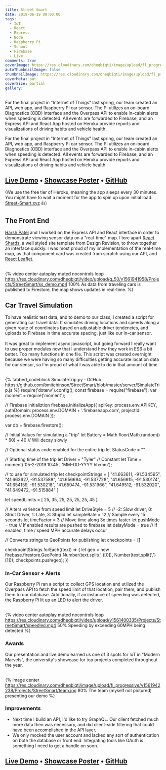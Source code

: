 ```yaml
---
title: Street Smart
date: 2019-06-19 00:00:00
tags:
  - IoT
  - React
  - Express
  - Node
  - Raspberry Pi
  - School
  - Firebase
  - Live
comments: true
coverImage: https://res.cloudinary.com/dheqbiqti/image/upload/fl_progressive/v1561941864/Projects/StreetSmart/ss_cover.jpg
autoThumbnailImage: false
thumbnailImage: https://res.cloudinary.com/dheqbiqti/image/upload/fl_progressive,r_50:5/v1561941275/Projects/StreetSmart/ss_banner.jpg
coverMeta: out
coverSize: partial
gallery:
---
```


For the final project in "Internet of Things" last spring, our team created
an API, web app, and Raspberry Pi car sensor. The Pi utilizes an on-board
Diagnostics (OBD) interface and the Overpass API to enable in-cabin alerts 
when speeding is detected. All events are forwarded to Firebase, and an Express 
API and React App hosted on Heroku provide reports and visualizations of driving
habits and vehicle health.
</br>
<!-- excerpt -->

For the final project in "Internet of Things" last spring, our team created
an API, web app, and Raspberry Pi car sensor. The Pi utilizes an on-board
Diagnostics (OBD) interface and the Overpass API to enable in-cabin alerts 
when speeding is detected. All events are forwarded to Firebase, and an Express 
API and React App hosted on Heroku provide reports and visualizations of driving
habits and vehicle health.

## [Live Demo](http://street-smart.xyz) • [Showcase Poster](https://res.cloudinary.com/dheqbiqti/image/upload/v1561400335/Projects/StreetSmart/SSposter.pdf) • [GitHub](https://github.com/bmitchinson/streetsmart)

(We use the free tier of Heroku, meaning the app sleeps every 30 minutes. You
might have to wait a moment for the app to spin up upon initial load: 
[Street-Smart.xyz](http://street-smart.xyz) 👍) 

## The Front End
[Harsh Patel](https://github.com/hhpatel09) and I worked on the Express API and React interface in order
to demonstrate viewing sensor data on a "real-time" map. I tore apart [React Shards](https://designrevision.com/docs/shards-dashboard-lite/),
a well styled site template from Design Revision, to throw together an interface quickly.
I was most proud of my implementation of the real-time map, as that component card
was created from scratch using our API, and [React Leaflet](https://react-leaflet.js.org).
</br></br>

{% video center autoplay muted nocontrols loop
https://res.cloudinary.com/dheqbiqti/video/upload/q_50/v1561941958/Projects/StreetSmart/ss_demo.mp4
100% As data from traveling cars is published to Firestore, the map shows updates in real-time. %}

## Car Travel Simulation
To have realistic test data, and to demo to our class, I created a 
script for generating car travel data. It simulates driving locations and speeds
along a given route of coordinates based on adjustable driver tendencies, and 
uploads to Firebase in time accurate spacing, just like our in-car sensor.
</br></br>
It was great to implement async javascript, but going forward I really want
to use proper modules now that I understand how they work in ES6 a bit better. 
Too many functions in one file. This script was created overnight because we were
having so many difficulties getting accurate location data for our sensor, so I'm
proud of what I was able to do in that amount of time.
</br></br>

<div style="height:600px;overflow-y:scroll">
{% tabbed_codeblock SimulateTrip.py - GitHub https://github.com/bmitchinson/StreetSmart/blob/master/server/SimulateTrip.js %}
      <!-- tab javascript -->
require('dotenv').config();
const firebase = require("firebase");
var moment = require('moment');

// Firebase initializtion
firebase.initializeApp({
  apiKey: process.env.APIKEY,
  authDomain: process.env.DOMAIN + '.firebaseapp.com',
  projectId: process.env.DOMAIN
});

var db = firebase.firestore();

// Initial Values for simulating a "trip"
let Battery = Math.floor(Math.random() * 60) + 40 // Will decay slowly

// Optional status code enabled for the entire trip
let StatusCode = ""

// Starting time of the trip
let Driver = "Tyler" // Constant
let Time = moment('05-2-2019 10:45', 'MM-DD-YYYY hh:mm');

// to use for simulated trip
let checkpointStrings = [
  "41.663611, -91.534595",
  "41.663627, -91.537588",
  "41.656694, -91.537728",
  "41.656615, -91.530174",
  "41.654159, -91.530218",
  "41.650474, -91.531966",
  "41.649512, -91.532020",
  "41.649472, -91.515884"
]

let speedLimits = [
  25, 35, 25, 25, 25, 25, 45
]

// Alters varience from speed limit
let DriveStyle = 5 // -2: Slow driver, 0: Strict Driver, 1: Late, 3: Stupid
let sampleRate = 12 // Sample every 15 seconds
let timeFactor = 3 // Move time along 3x times faster
let pushMode = true // If enabled results are pushed to firebase
let delayMode = true // If enabled, time / speed MPH accurate delays occur

// Converts strings to GeoPoints for publishing 
let checkpoints = []

checkpointStrings.forEach((text) => {
  let geo = new firebase.firestore.GeoPoint(
    Number(text.split(',')[0]), Number(text.split(',')[1]));
  checkpoints.push(geo);
})

function cordDistKm(lat1, lon1, lat2, lon2) {
  var R = 6371; // Radius of the earth in km
  var dLat = deg2rad(lat2 - lat1);  // deg2rad below
  var dLon = deg2rad(lon2 - lon1);
  var a =
    Math.sin(dLat / 2) * Math.sin(dLat / 2) +
    Math.cos(deg2rad(lat1)) * Math.cos(deg2rad(lat2)) *
    Math.sin(dLon / 2) * Math.sin(dLon / 2)
    ;
  var c = 2 * Math.atan2(Math.sqrt(a), Math.sqrt(1 - a));
  var d = R * c; // Distance in km
  return d;
}

function deg2rad(deg) {
  return deg * (Math.PI / 180)
}

function sleep(milliseconds) {
  var start = new Date().getTime();
  for (var i = 0; i < 1e7; i++) {
    if ((new Date().getTime() - start) > milliseconds) {
      break;
    }
  }
}

async function sim(){
let carGeoPoint = checkpoints[0];
console.log("~~~~~~~~~~~~~~~~~~~~~~~~~~~~~~~~~~~~~~~~~~~~~~~~~~~~~~~~~~~~~~~~~~~~~");
console.log(Time.format('lll') + ": Starting 🚗  @ "
  + String(carGeoPoint.latitude) + ", " + String(carGeoPoint.longitude) +
  " Driver Style: " + DriveStyle)
console.log("~~~~~~~~~~~~~~~~~~~~~~~~~~~~~~~~~~~~~~~~~~~~~~~~~~~~~~~~~~~~~~~~~~~~~");
// Begin adding data in simulated time (if delayMode, otherwise all at once)
let index = 0
for (const destPoint of checkpoints){
//checkpoints.forEach((destPoint, index) => {
  if (index != 0) {
    // Variance in speed
    let carMPH = speedLimits[index - 1] + (DriveStyle * Math.floor(Math.random() * 10) + 1)
    if (DriveStyle == 0) {
      carMPH--
    }
    let carMPS = carMPH / 3600
    let carMPSample = carMPS * sampleRate
    let milesBetween = cordDistKm(destPoint.latitude, destPoint.longitude,
      carGeoPoint.latitude, carGeoPoint.longitude) * .6214; //KM to Miles
    let subPointsCount = milesBetween / carMPSample
    let subPoints = [];
    let latShift = (destPoint.latitude -
      carGeoPoint.latitude) / subPointsCount
    let longShift = (destPoint.longitude -
      carGeoPoint.longitude) / subPointsCount
    let subPointsIndex = 0;
    while (subPointsIndex < subPointsCount - 1) {
      carGeoPoint = new firebase.firestore.GeoPoint(
        carGeoPoint.latitude + latShift,
        carGeoPoint.longitude + longShift
      )
      if (pushMode) {
        await db.collection("events").doc().set({
          RealData: false,
          Battery: Battery,
          Driver: Driver,
          Location: carGeoPoint,
          Speed: carMPH,
          SpeedLimit: speedLimits[index - 1],
          SpeedStatus: (carMPH - speedLimits[index - 1]),
          StatusCode: StatusCode,
          Time: firebase.firestore.Timestamp.fromDate(Time.toDate())
        }).then(() => {
          console.log("🔥 ✔️");
        })
      }
      if (delayMode) {
        sleep(1000 * sampleRate / timeFactor);
      }
      subPointsIndex++
      Time = Time.add(sampleRate, 'seconds')
      console.log(Time.format('lll') + ": 🚗  located @ " +
        String(Math.round(carGeoPoint.latitude * 1000000.0) / 1000000.0) +
        ", " + String(Math.round(carGeoPoint.longitude * 1000000.0) / 1000000.0)
        + "\ngoing " + carMPH + "MPH in a " + speedLimits[index - 1] + "MPH Zone"
      );
    }
    Battery--
    carGeoPoint = checkpoints[index]
    if (pushMode) {
      await db.collection("events").doc().set({
        RealData: false,
        Battery: Battery,
        Driver: Driver,
        Location: carGeoPoint,
        Speed: carMPH,
        SpeedLimit: speedLimits[index - 1],
        SpeedStatus: (carMPH - speedLimits[index - 1]),
        StatusCode: StatusCode,
        Time: firebase.firestore.Timestamp.fromDate(Time.toDate())
      }).then(() => {
        console.log("🔥 ✔️");
      })
    }
    if (delayMode) {
      sleep(1000 * sampleRate / timeFactor);
    }
    Time = Time.add(sampleRate, 'seconds')
    console.log(Time.format('lll') + ": 🚗  reached point " + String(index+1) + "! " + checkpointStrings[index]);
  }
  index++
}
console.log("~~~~~~~~~~~~~~~~~~~~~~~~~~~~~~~~~~~~~~~~~~~~~~~~~~~~~~~~~~~~~~~~~~~~~");
console.log("End of trip");
console.log("~~~~~~~~~~~~~~~~~~~~~~~~~~~~~~~~~~~~~~~~~~~~~~~~~~~~~~~~~~~~~~~~~~~~~");
}

// Call the main sim async function
sim()

/* db.collection("bentest").doc().set({
  RealData: false,
  Battery: Battery,
  Driver: Driver,
  Location: carGeoPoint,
  Speed: carMPH,
  SpeedLimit: speedLimits[index - 1],
  SpeedStatus: (carMPH - speedLimits[index - 1]),
  StatusCode: StatusCode,
  Time: firebase.firestore.Timestamp.fromDate(Time.toDate())
}).then(() => {
  console.log("🔥 ✔️");
}) */
      <!-- endtab -->
  {% endtabbed_codeblock %}
</div>

### In-Car Sensor + Alerts
Our Raspberry Pi ran a script to collect GPS location and utilized the Overpass
API to fetch the speed limit of that location, pair them, and publish them to our
database. Additionally, if an instance of speeding was detected, the Raspberry Pi
lit up an LED to alert the driver. </br></br>

{% video center autoplay muted nocontrols loop
https://res.cloudinary.com/dheqbiqti/video/upload/v1561400335/Projects/StreetSmart/speedled.mp4
50% Speeding by exceeding 60MPH being detected %}

### Awards
Our presentation and live demo earned us one of 3 spots for IoT in "Modern Marvels", 
the university's showcase for top projects completed throughout the year.
</br></br>

{% image center
https://res.cloudinary.com/dheqbiqti/image/upload/fl_progressive/v1561942238/Projects/StreetSmart/team.jpg
80% The team (myself not pictured) presenting our demo %}

### Improvements
* Next time I build an API, I'd like to try GraphQL. Our client fetched much
more data then was necessary, and did client-side filtering that could have been
accomplished in the API layer.
* We only mocked the user account and lacked any sort of authentication on both the 
database or front end. Integrating tools like OAuth is 
something I need to get a handle on soon.

## [Live Demo](http://street-smart.xyz) • [Showcase Poster](https://res.cloudinary.com/dheqbiqti/image/upload/v1561400335/Projects/StreetSmart/SSposter.pdf) • [GitHub](https://github.com/bmitchinson/streetsmart)